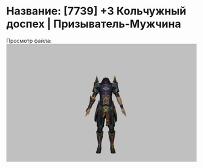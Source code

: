# Название: [7739] +3 Кольчужный доспех | Призыватель-Мужчина

Просмотр файла:
![p080005.png](p080005.png)